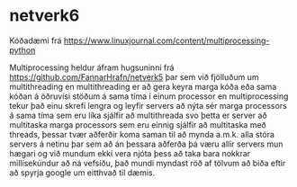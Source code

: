 # netverk6

Kóðadæmi frá https://www.linuxjournal.com/content/multiprocessing-python 

Multiprocessing heldur áfram hugsuninni frá https://github.com/FannarHrafn/netverk5 þar sem við fjölluðum um multithreading en multithreading er að gera keyra marga kóða eða sama kóðan á öðruvísi stöðum á sama tíma í einum processor en multiprocessing tekur það einu skrefi lengra og leyfir servers að nýta sér marga processors á sama tíma sem eru líka sjálfir að multithreada svo þetta er server að multitaska marga processors sem eru einnig sjálfir að multitaska með threads, þessar tvær aðferðir koma saman til að mynda a.m.k. alla stóra servers á netinu þar sem að án þessara aðferða þá væru allir servers mun hægari og við mundum ekki vera njóta þess að taka bara nokkrar millisekúndur að ná vefsíðu, það mundi myndast röð af tölvum að bíða eftir að spyrja google um eitthvað til dæmis.
